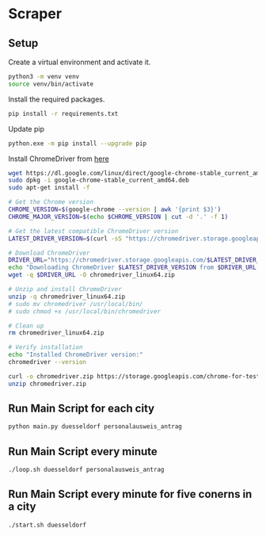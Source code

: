 # Scraper

## Setup

Create a virtual environment and activate it.

```bash
python3 -m venv venv
source venv/bin/activate

```

Install the required packages.

```bash
pip install -r requirements.txt
```

Update pip

```bash
python.exe -m pip install --upgrade pip
```

Install ChromeDriver from [here](https://googlechromelabs.github.io/chrome-for-testing/)

```bash
wget https://dl.google.com/linux/direct/google-chrome-stable_current_amd64.deb
sudo dpkg -i google-chrome-stable_current_amd64.deb
sudo apt-get install -f

# Get the Chrome version
CHROME_VERSION=$(google-chrome --version | awk '{print $3}')
CHROME_MAJOR_VERSION=$(echo $CHROME_VERSION | cut -d '.' -f 1)

# Get the latest compatible ChromeDriver version
LATEST_DRIVER_VERSION=$(curl -sS "https://chromedriver.storage.googleapis.com/LATEST_RELEASE_$CHROME_MAJOR_VERSION")

# Download ChromeDriver
DRIVER_URL="https://chromedriver.storage.googleapis.com/$LATEST_DRIVER_VERSION/chromedriver_linux64.zip"
echo "Downloading ChromeDriver $LATEST_DRIVER_VERSION from $DRIVER_URL..."
wget -q $DRIVER_URL -O chromedriver_linux64.zip

# Unzip and install ChromeDriver
unzip -q chromedriver_linux64.zip
# sudo mv chromedriver /usr/local/bin/
# sudo chmod +x /usr/local/bin/chromedriver

# Clean up
rm chromedriver_linux64.zip

# Verify installation
echo "Installed ChromeDriver version:"
chromedriver --version

curl -o chromedriver.zip https://storage.googleapis.com/chrome-for-testing-public/130.0.6723.91/linux64/chromedriver-linux64.zip
unzip chromedriver.zip
```

## Run Main Script for each city

```bash
python main.py duesseldorf personalausweis_antrag
```

## Run Main Script every minute

```bash
./loop.sh duesseldorf personalausweis_antrag
```

## Run Main Script every minute for five conerns in a city

```bash
./start.sh duesseldorf
```
